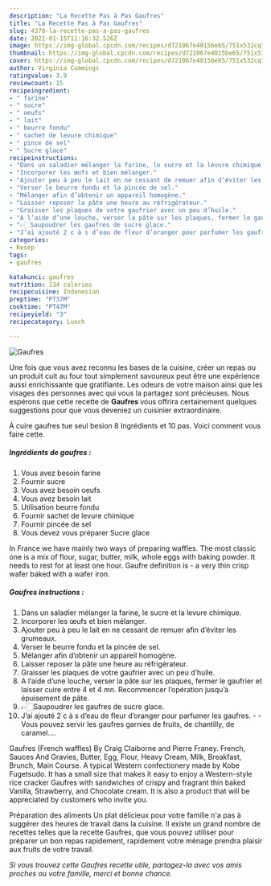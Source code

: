```yaml
---
description: "La Recette Pas à Pas Gaufres"
title: "La Recette Pas à Pas Gaufres"
slug: 4370-la-recette-pas-a-pas-gaufres
date: 2021-01-15T11:16:32.526Z
image: https://img-global.cpcdn.com/recipes/d721067e4015be65/751x532cq70/gaufres-photo-principale-de-la-recette.jpg
thumbnail: https://img-global.cpcdn.com/recipes/d721067e4015be65/751x532cq70/gaufres-photo-principale-de-la-recette.jpg
cover: https://img-global.cpcdn.com/recipes/d721067e4015be65/751x532cq70/gaufres-photo-principale-de-la-recette.jpg
author: Virginia Cummings
ratingvalue: 3.9
reviewcount: 15
recipeingredient:
- " farine"
- " sucre"
- " oeufs"
- " lait"
- " beurre fondu"
- " sachet de levure chimique"
- " pince de sel"
- " Sucre glace"
recipeinstructions:
- "Dans un saladier mélanger la farine, le sucre et la levure chimique."
- "Incorporer les œufs et bien mélanger."
- "Ajouter peu à peu le lait en ne cessant de remuer afin d’éviter les grumeaux."
- "Verser le beurre fondu et la pincée de sel."
- "Mélanger afin d’obtenir un appareil homogène."
- "Laisser reposer la pâte une heure au réfrigérateur."
- "Graisser les plaques de votre gaufrier avec un peu d’huile."
- "A l’aide d’une louche, verser la pâte sur les plaques, fermer le gaufrier et laisser cuire entre 4 et 4 mn. Recommencer l’opération jusqu’à épuisement de pâte."
- "👉🏻Saupoudrer les gaufres de sucre glace."
- "J’ai ajouté 2 c à s d’eau de fleur d’oranger pour parfumer les gaufres.  Vous pouvez servir les gaufres garnies de fruits, de chantilly, de caramel...."
categories:
- Resep
tags:
- gaufres

katakunci: gaufres 
nutrition: 134 calories
recipecuisine: Indonesian
preptime: "PT37M"
cooktime: "PT47M"
recipeyield: "3"
recipecategory: Lunch

---
```



![Gaufres](https://img-global.cpcdn.com/recipes/d721067e4015be65/751x532cq70/gaufres-photo-principale-de-la-recette.jpg)

Une fois que vous avez reconnu les bases de la cuisine, créer un repas ou un produit cuit au four tout simplement savoureux peut être une expérience aussi enrichissante que gratifiante. Les odeurs de votre maison ainsi que les visages des personnes avec qui vous la partagez sont précieuses. Nous espérons que cette recette de <strong> Gaufres </strong> vous offrira certainement quelques suggestions pour que vous deveniez un cuisinier extraordinaire.

<!--inarticleads1-->

À cuire gaufres tue seul besion 8 Ingrédients et 10 pas. Voici comment vous faire cette.

##### Ingrédients de gaufres :

1. Vous avez besoin  farine
1. Fournir  sucre
1. Vous avez besoin  oeufs
1. Vous avez besoin  lait
1. Utilisation  beurre fondu
1. Fournir  sachet de levure chimique
1. Fournir  pincée de sel
1. Vous devez vous préparer  Sucre glace


In France we have mainly two ways of preparing waffles. The most classic one is a mix of flour, sugar, butter, milk, whole eggs with baking powder. It needs to rest for at least one hour. Gaufre definition is - a very thin crisp wafer baked with a wafer iron. 

<!--inarticleads2-->

##### Gaufres instructions :

1. Dans un saladier mélanger la farine, le sucre et la levure chimique.
1. Incorporer les œufs et bien mélanger.
1. Ajouter peu à peu le lait en ne cessant de remuer afin d’éviter les grumeaux.
1. Verser le beurre fondu et la pincée de sel.
1. Mélanger afin d’obtenir un appareil homogène.
1. Laisser reposer la pâte une heure au réfrigérateur.
1. Graisser les plaques de votre gaufrier avec un peu d’huile.
1. A l’aide d’une louche, verser la pâte sur les plaques, fermer le gaufrier et laisser cuire entre 4 et 4 mn. Recommencer l’opération jusqu’à épuisement de pâte.
1. 👉🏻Saupoudrer les gaufres de sucre glace.
1. J’ai ajouté 2 c à s d’eau de fleur d’oranger pour parfumer les gaufres. -  - Vous pouvez servir les gaufres garnies de fruits, de chantilly, de caramel....


Gaufres (French waffles) By Craig Claiborne and Pierre Franey. French, Sauces And Gravies, Butter, Egg, Flour, Heavy Cream, Milk, Breakfast, Brunch, Main Course. A typical Western confectionery made by Kobe Fugetsudo. It has a small size that makes it easy to enjoy a Western-style rice cracker Gaufres with sandwiches of crispy and fragrant thin baked Vanilla, Strawberry, and Chocolate cream. It is also a product that will be appreciated by customers who invite you. 

<!--inarticleads1-->

<p>
Préparation des aliments Un plat délicieux pour votre famille n'a pas à suggérer des heures de travail dans la cuisine. Il existe un grand nombre de recettes telles que la recette Gaufres, que vous pouvez utiliser pour préparer un bon repas rapidement, rapidement votre ménage prendra plaisir aux fruits de votre travail.
</p>

<p>
<i>Si vous trouvez cette Gaufres recette utile, partagez-la avec vos amis proches ou votre famille, merci et bonne chance.</i>
</p>
